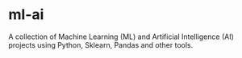 # ml-ai
A collection of Machine Learning (ML) and Artificial Intelligence (AI) projects using Python, Sklearn, Pandas and other tools.
